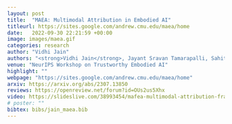 ```yaml
---
layout: post
title:  "MAEA: Multimodal Attribution in Embodied AI"
titleurl: https://sites.google.com/andrew.cmu.edu/maea/home
date:   2022-09-30 22:21:59 +00:00
image: images/maea.gif
categories: research
author: "Vidhi Jain"
authors: "<strong>Vidhi Jain</strong>, Jayant Sravan Tamarapalli, Sahiti Yerramilli, and Yonatan Bisk." 
venue: "NeurIPS Workshop on Trustworthy Embodied AI"
highlight: ""
webpage: "https://sites.google.com/andrew.cmu.edu/maea/home"
arxiv: https://arxiv.org/abs/2307.13850
reviews: https://openreview.net/forum?id=OUs2us5Xhx
video: https://slideslive.com/38993454/mafea-multimodal-attribution-framework-for-embodied-ai?ref=search-presentations-VIDHI+JAIN
# poster: ""
bibtex: bibs/jain_maea.bib
---
```

